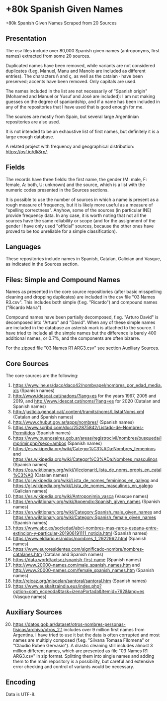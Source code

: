 # +80k Spanish Given Names
+80k Spanish Given Names Scraped from 20 Sources

## Presentation
The csv files include over 80,000 Spanish given names (antroponyms, first names) extracted from some 20 sources.

Duplicated names have been removed, while variants are not considered duplicates (f.eg. Manuel, Manu and Manolo are included as different entries). The characters ñ and ç, as well as the catalan · have been preserved; accents have been removed. Only capitals are used.

The names included in the list are not necessarily of "Spanish origin" (Mohamed and Manuel or Yusuf and José are included): I am not making guesses on the degree of spaniardship, and if a name has been included in any of the repositories that I have used that is good enough for me.

The sources are mostly from Spain, but several large Argentinian repositories are also used.

It is not intended to be an exhaustive list of first names, but definitely it is a large enough database.

A related project with frequency and geographical distribution: https://osf.io/dk8rp/.

## Fields
The records have three fields: the first name, the gender (M: male, F: female, A: both, U: unknown) and the source, which is a list with the numeric codes presented in the Sources sections. 

It is possible to use the number of sources in which a name is present as a rough measure of frequency, but it is likely more useful as a measure of "spelling correctness". Anyhow, some of the sources (in particular INE) provide frequency data. In any case, it is worth noting that not all the sources have the same reliability or scope (and for the assignment of the gender I have only used "official" sources, because the other ones have proved to be too unreliable for a simple classification).

## Languages
These repositories include names in Spanish, Catalan, Galician and Vasque, as indicated in the Sources section.

## Files: Simple and Compound Names
Names as presented in the core source repositiories (after basic misspelling cleaning and dropping duplicates) are included in the csv file "03 Names R3.csv". This includes both simple (f.eg. "Ricardo") and compound names ("Ricardo María").

Compound names have been partially decomposed, f.eg. "Arturo David" is decomposed into "Arturo" and "David". When any of these simple names are included in the database an asterisk mark is attached to the source. I have tried to include all the simple names but the difference is barely 400 additional names, or 0.7%, and the components are often bizarre.

For the zipped file "03 Names R1 ARG3.csv" see section Auxiliary Sources.

## Core Sources
The core sources are the following:
1.  https://www.ine.es/daco/daco42/nombyapel/nombres_por_edad_media.xls (Spanish names)
2.  http://www.idescat.cat/nadons/?lang=es for the years 1997, 2005 and 2019, and http://www.idescat.cat/noms/?lang=es for 2020 (Catalan and Spanish names)
3.  http://justicia.gencat.cat/.content/tramits/noms/LlistatNoms.xml (Catalan and Spanish names)
4.  http://www.chubut.gov.ar/apps/nombres/ (Spanish names)
5.  https://www.scribd.com/doc/252875842/Listado-de-Nombres-Permitidos (Spanish names)
6.  https://www.buenosaires.gob.ar/areas/registrocivil/nombres/busqueda/imprimir.php?sexo=ambos (Spanish names)
7.  https://es.wikipedia.org/wiki/Categor%C3%ADa:Nombres_femeninos and https://es.wikipedia.org/wiki/Categor%C3%ADa:Nombres_masculinos (Spanish names)
8.  https://ca.wiktionary.org/wiki/Viccionari:Llista_de_noms_propis_en_catal%C3%A0 (Catalan names)
9.  https://gl.wikipedia.org/wiki/Lista_de_nomes_femininos_en_galego and https://gl.wikipedia.org/wiki/Lista_de_nomes_masculinos_en_galego (Galician names)
10.  https://es.wikipedia.org/wiki/Antroponimia_vasca (Vasque names)
11.  https://en.wiktionary.org/wiki/Appendix:Spanish_given_names (Spanish names)
12.  https://en.wiktionary.org/wiki/Category:Spanish_male_given_names and https://en.wiktionary.org/wiki/Category:Spanish_female_given_names (Spanish names)
13.  https://www.abc.es/sociedad/abci-nombres-mas-raros-espana-entre-extincion-y-particular-201906191111_noticia.html (Spanish names)
14.  https://www.eldiario.es/nidos/nombres_1_2922962.html (Spanish names)
15.  https://www.euroresidentes.com/significado-nombre/nombres-catalanes.htm (Catalan and Spanish names)
16.  https://data.world/axtscz/spanish-first-name (Spanish names)
17.  http://www.20000-names.com/male_spanish_names.htm and http://www.20000-names.com/female_spanish_names.htm (Spanish names)
18.  http://reicaz.org/miscelan/santoral/santoral.htm (Spanish names)
19.  https://www.euskaltzaindia.eus/index.php?option=com_ecoeoda&task=izenaPortada&Itemid=792&lang=es (Vasque names)

## Auxiliary Sources
20. https://datos.gob.ar/dataset/otros-nombres-personas-fisicas/archivo/otros_2.1 includes over 9 million first names from Argentina. I have tried to use it but the data is often corrupted and most names are multiply composed (f.eg. "Silvana Tomasa Filomena" or "Claudio Ruben Gervasio"). A drastic cleaning still includes almost 3 million different names, which are presented as file "03 Names R1 ARG3.csv" in zip format. Splitting them into single names and adding them to the main repository is a possibility, but careful and extensive error checking and control of variants would be necessary.

## Encoding
Data is UTF-8.
